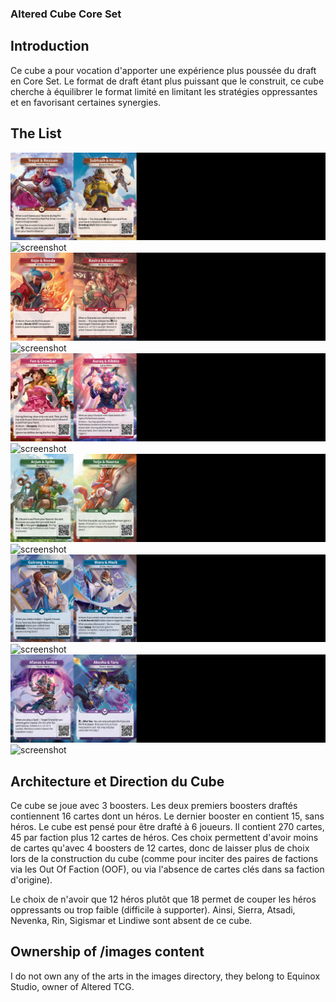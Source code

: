 ### Altered Cube Core Set

## Introduction

Ce cube a pour vocation d'apporter une expérience plus poussée du draft en Core
Set. Le format de draft étant plus puissant que le construit, ce cube cherche à
équilibrer le format limité en limitant les stratégies oppressantes et en
favorisant certaines synergies.

## The List

![screenshot](images/cube_display/heros_axiom.jpg)
![screenshot](images/cube_display/axiom.jpg)
![screenshot](images/cube_display/heros_bravos.jpg)
![screenshot](images/cube_display/bravos.jpg)
![screenshot](images/cube_display/heros_lyra.jpg)
![screenshot](images/cube_display/lyra.jpg)
![screenshot](images/cube_display/heros_muna.jpg)
![screenshot](images/cube_display/muna.jpg)
![screenshot](images/cube_display/heros_ordis.jpg)
![screenshot](images/cube_display/ordis.jpg)
![screenshot](images/cube_display/heros_yzmir.jpg)
![screenshot](images/cube_display/yzmir.jpg)

## Architecture et Direction du Cube

Ce cube se joue avec 3 boosters. Les deux premiers boosters draftés contiennent
16 cartes dont un héros. Le dernier booster en contient 15, sans héros. Le cube
est pensé pour être drafté à 6 joueurs. Il contient 270 cartes, 45 par faction
plus 12 cartes de héros. Ces choix permettent d'avoir moins de cartes qu'avec 4
boosters de 12 cartes, donc de laisser plus de choix lors de la construction du
cube (comme pour inciter des paires de factions via les Out Of Faction (OOF), ou
via l'absence de cartes clés dans sa faction d'origine).

Le choix de n'avoir que 12 héros plutôt que 18 permet de couper les héros
oppressants ou trop faible (difficile à supporter). Ainsi, Sierra, Atsadi,
Nevenka, Rin, Sigismar et Lindiwe sont absent de ce cube.

## Ownership of /images content

I do not own any of the arts in the images directory, they belong to Equinox
Studio, owner of Altered TCG.
